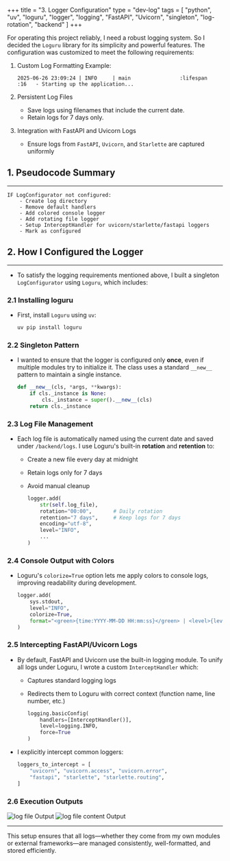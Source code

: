 +++
title = "3. Logger Configuration"
type = "dev-log"
tags = [
  "python", "uv", "loguru", "logger", "logging",
  "FastAPI", "Uvicorn", "singleton", "log-rotation", "backend"
]
+++

For operating this project reliably, I need a robust logging system. So I decided the `Loguru` library for its simplicity and powerful features. The configuration was customized to meet the following requirements:

1. Custom Log Formatting
    Example:

    ```text
    2025-06-26 23:09:24 | INFO     | main                :lifespan       :16   - Starting up the application...
    ```

2. Persistent Log Files
    - Save logs using filenames that include the current date.
    - Retain logs for 7 days only.
3. Integration with FastAPI and Uvicorn Logs
    - Ensure logs from `FastAPI`, `Uvicorn`, and `Starlette` are captured uniformly

## 1. Pseudocode Summary

---

```text
IF LogConfigurator not configured:
    - Create log directory
    - Remove default handlers
    - Add colored console logger
    - Add rotating file logger
    - Setup InterceptHandler for uvicorn/starlette/fastapi loggers
    - Mark as configured
```

## 2. How I Configured the Logger

---

- To satisfy the logging requirements mentioned above, I built a singleton `LogConfigurator` using `Loguru`, which includes:

### 2.1 Installing loguru

- First, install `Loguru` using `uv`:

    ```bash
    uv pip install loguru
    ```

### 2.2 Singleton Pattern

- I wanted to ensure that the logger is configured only **once**, even if multiple modules try to initialize it. The class uses a standard `__new__` pattern to maintain a single instance.

    ```python
    def __new__(cls, *args, **kwargs):
        if cls._instance is None:
            cls._instance = super().__new__(cls)
        return cls._instance
    ```

### 2.3 Log File Management

- Each log file is automatically named using the current date and saved under `/backend/logs`. I use Loguru's built-in **rotation** and **retention** to:
  - Create a new file every day at midnight
  - Retain logs only for 7 days
  - Avoid manual cleanup

    ```python
    logger.add(
        str(self.log_file),
        rotation="00:00",       # Daily rotation
        retention="7 days",     # Keep logs for 7 days
        encoding="utf-8",
        level="INFO",
        ...
    )
    ```

### 2.4 Console Output with Colors

- Loguru's `colorize=True` option lets me apply colors to console logs, improving readability during development.

    ```python
    logger.add(
        sys.stdout,
        level="INFO",
        colorize=True,
        format="<green>{time:YYYY-MM-DD HH:mm:ss}</green> | <level>{level: <8}</level> | <cyan>{name: <20}</cyan>:<cyan>{function: <15}</cyan>:<cyan>{line: <4}</cyan> - <level>{message}</level>",
    )
    ```

### 2.5 Intercepting FastAPI/Uvicorn Logs

- By default, FastAPI and Uvicorn use the built-in logging module. To unify all logs under Loguru, I wrote a custom `InterceptHandler` which:
  - Captures standard logging logs
  - Redirects them to Loguru with correct context (function name, line number, etc.)

    ```python
    logging.basicConfig(
        handlers=[InterceptHandler()],
        level=logging.INFO,
        force=True
    )
    ```

- I explicitly intercept common loggers:

    ```python
    loggers_to_intercept = [
        "uvicorn", "uvicorn.access", "uvicorn.error",
        "fastapi", "starlette", "starlette.routing",
    ]
    ```

### 2.6 Execution Outputs

![log file Output](/images/projects/mcttool/3-1.png)
![log file content Output](/images/projects/mcttool/3-2.png)

---

This setup ensures that all logs—whether they come from my own modules or external frameworks—are managed consistently, well-formatted, and stored efficiently.
